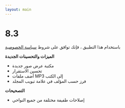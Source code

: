 ```yaml
---
layout: main
---
```


# 8.3

باستخدام هذا التطبيق ، فإنك توافق على شروط [سياسة الخصوصية](/wiki/PrivacyPolicy/ar)

**الميزات والتحسينات الجديدة**

* مكتبة عرض صور جديدة
* تحسين الاستقرار
* أضف ملفات MP3 إلى الكتب
* فرز حسب المؤلف في علامة تبويب المجلد

**التصحيحات**
* إصلاحات طفيفة مختلفة من جميع النواحي
